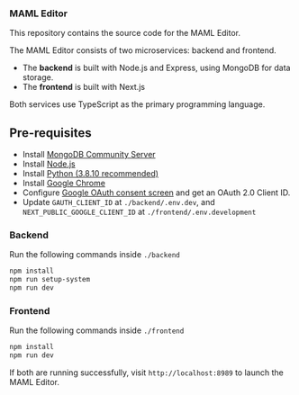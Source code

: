 ### MAML Editor

This repository contains the source code for the MAML Editor.

The MAML Editor consists of two microservices: backend and frontend.  
- The **backend** is built with Node.js and Express, using MongoDB for data storage.  
- The **frontend** is built with Next.js

Both services use TypeScript as the primary programming language.

## Pre-requisites
- Install [MongoDB Community Server](https://www.mongodb.com/docs/manual/installation/)
- Install [Node.js](https://nodejs.org/en/download)
- Install [Python (3.8.10 recommended)](https://www.python.org/downloads/)
- Install [Google Chrome](https://www.google.com/chrome/)
- Configure [Google OAuth consent screen](https://developers.google.com/workspace/guides/configure-oauth-consent) and get an OAuth 2.0 Client ID.
- Update ```GAUTH_CLIENT_ID``` at ```./backend/.env.dev```, and ```NEXT_PUBLIC_GOOGLE_CLIENT_ID``` at ```./frontend/.env.development```

### Backend
Run the following commands inside ```./backend```
```bash
npm install
npm run setup-system
npm run dev
```

### Frontend
Run the following commands inside ```./frontend```
```bash
npm install
npm run dev
```

If both are running successfully, visit ```http://localhost:8989``` to launch the MAML Editor.